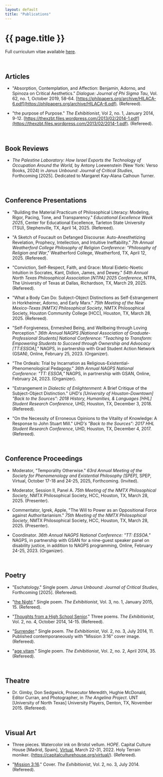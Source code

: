 ```yaml
---
layout: default
title: "Publications"
---
```


# {{ page.title }}


Full curriculum vitae available [here](/assets/pdfs/hillj-cv-2025.pdf).

<br>


## Articles

* "Absorption, Contemplation, and Affection: Benjamin, Adorno, and Spinoza on Critical Aesthetics." *Dialogue: Journal of Phi Sigma Tau*, Vol. 62, no. 1, October 2019, 58-64. [https://philpapers.org/archive/HILACA-6.pdf](https://philpapers.org/archive/HILACA-6.pdf). (Refereed).

* "the purpose of Purpose." *The Exhibitionist*, Vol 2, no. 1, January 2014, 9-12. [https://thexzbt.files.wordpress.com/2013/02/2014-1.pdf](https://thexzbt.files.wordpress.com/2013/02/2014-1.pdf). (Refereed).

<br>


## Book Reviews

* *The Palestine Laboratory: How Israel Exports the Technology of Occupation Around the World,* by Antony Loewenstein (New York: Verso Books, 2024) in *Janus Unbound: Journal of Critical Studies*, Forthcoming [2025]. Dedicated to Margaret Kay-Alana Calhoun Turner.

<br>


## Conference Presentations

* "Building the Material Practicum of Philosophical Literacy: Modeling, Rigor, Pacing, Tone, and Transparency." *Educational Excellence Week 2025*, Center for Educational Excellence, Tarleton State University (TSU), Stephenville, TX, April 14, 2025. (Refereed).

* "A Sketch of Foucault on Defanged Discourse: Auto-Anesthetizing Revelation, Prophecy, Intellection, and Intuitive Ineffability." *7th Annual Weatherford College Philosophy of Religion Conference: "Philosophy of Religion and War*," Weatherford College, Weatherford, TX, April 12, 2025. (Refereed).

* "Conviction, Self-Respect, Faith, and Grace: Moral Eidetic-Noetic Intuition in Socrates, Kant, Didion, James, and Dewey." *54th Annual North Texas Philosophical Association [NTPA] 2025 Conference*, NTPA, The University of Texas at Dallas, Richardson, TX, March 29, 2025. (Refereed).

* "What a Body Can Do: Subject-Object Distinctions as Self-Estrangement in Horkheimer, Adorno, and Early Marx." *75th Meeting of the New Mexico-Texas [NMTX] Philosophical Society*, NMTX Philosophical Society, Houston Community College [HCC], Houston, TX, March 28, 2025. (Refereed).

* "Self-Forgiveness, Enmeshed Being, and Wellbeing through Loving Perception." *36th Annual NAGPS [National Association of Graduate-Professional Students] National Conference: "Teaching to Transform: Empowering Students to Succeed through Ownership and Advocacy [TT:ESSOA],"* NAGPS, in partnership with Grad Student Action Network (GSAN), Online, February 25, 2023. (Organizer).

* "The Ordeals: Trial by Incarnation as Religious-Existential-Phenomenological Pedagogy." *36th Annual NAGPS National Conference: "TT: ESSOA,"* NAGPS, in partnership with GSAN, Online, February 24, 2023. (Organizer).

* "Estrangement in *Dialectic of Enlightenment*: A Brief Critique of the Subject-Object Distinction." *UHD's [University of Houston-Downtown] "Back to the Sources": 2018 History, Humanities, & Languages [HHL] Student Research Conference*, UHD, Houston, TX, December 3, 2018. (Refereed).

* "On the Necessity of Erroneous Opinions to the Vitality of Knowledge: A Response to John Stuart Mill." *UHD's "Back to the Sources": 2017 HHL Student Research Conference*, UHD, Houston, TX, December 4, 2017. (Refereed).

<br>


## Conference Proceedings

* Moderator, "Temporality Otherwise." *63rd Annual Meeting of the Society for Phenomenology and Existential Philosophy [SPEP]*, SPEP, Virtual, October 17-18 and 24-25, 2025, Forthcoming. (Invited).

* Moderator, Session II, Panel A. *75th Meeting of the NMTX Philosophical Society*, NMTX Philosophical Society, HCC, Houston, TX, March 28, 2025. (Presenter).

* Commentator, Igrek, Apple, "The Will to Power as an Oppositional Force against Authoritarianism." *75th Meeting of the NMTX Philosophical Society*, NMTX Philosophical Society, HCC, Houston, TX, March 28, 2025. (Presenter).

* Coordinator. *36th Annual NAGPS National Conference: "TT: ESSOA."* NAGPS, in partnership with GSAN for a nine-guest speaker panel on disability justice, in addition to NAGPS programming, Online, February 24-25, 2023. (Organizer).

<br>


## Poetry

* "Eschatology." Single poem. *Janus Unbound: Journal of Critical Studies*, Forthcoming [2025]. (Refereed).

* "[the Night](https://thexzbt.files.wordpress.com/2013/02/2015-1.pdf)." Single poem. *The Exhibitionist*, Vol. 3, no. 1, January 2015, 15. (Refereed).

* "[Thoughts from a High School Senior](https://thexzbt.files.wordpress.com/2014/10/2014-4.pdf)." Three poems. *The Exhibitionist*, Vol. 2, no. 4, October 2014, 14-15. (Refereed).

* "[Surrender](https://thexzbt.files.wordpress.com/2013/02/2014-3.pdf)." Single poem. *The Exhibitionist*, Vol. 2, no. 3, July 2014, 11. Published contemporaneously with "Mission 3:16" cover image. (Refereed).

* "[age vitam](https://thexzbt.files.wordpress.com/2013/02/2014-2.pdf)." Single poem. *The Exhibitionist*, Vol. 2, no. 2, April 2014, 35. (Refereed).

<br>


## Theatre

* Dr. Gimby, Don Sedgwick, Prosecutor Meredith, Hughie McDonald, Editor Curran, and Photographer, in *The Angelina Project*. UNT [University of North Texas] University Players, Denton, TX, November 2015. (Refereed).

<br>


## Visual Art

* Three pieces. Watercolor ink on Bristol vellum. *HOPE*. Capital Culture House [Madrid, Spain], [Virtual](https://www.instagram.com/p/Cbk5yWIK9DC/?utm_source=ig_web_copy_link&igsh=MzRlODBiNWFlZA==), March 22-31, 2022. Holy Terrain moniker. (https://capitalculturehouse.org/virtual/). (Refereed).

* "[Mission 3:16](https://thexzbt.files.wordpress.com/2013/02/2014-3.pdf)." Cover. *The Exhibitionist*, Vol. 2, no. 3, July 2014. (Refereed).
